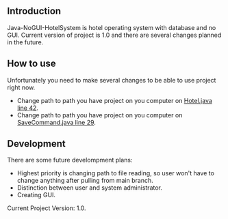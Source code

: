 ## Introduction
Java-NoGUI-HotelSystem is hotel operating system with database and no GUI. Current version of project is 1.0 and there are several changes planned in the future.

## How to use
Unfortunately you need to make several changes to be able to use project right now.

* Change path to path you have project on you computer on [Hotel.java line 42](https://imgur.com/a/5w1zp9C).
* Change path to path you have project on you computer on [SaveCommand.java line 29](https://imgur.com/a/lYUvQWN).

## Development
There are some future develompment plans:
* Highest priority is changing path to file reading, so user won't have to change anything after pulling from main branch.
* Distinction between user and system administrator.
* Creating GUI.




Current Project Version: 1.0.
